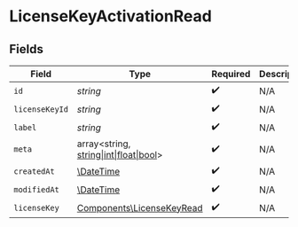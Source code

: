 # LicenseKeyActivationRead


## Fields

| Field                                                                                           | Type                                                                                            | Required                                                                                        | Description                                                                                     |
| ----------------------------------------------------------------------------------------------- | ----------------------------------------------------------------------------------------------- | ----------------------------------------------------------------------------------------------- | ----------------------------------------------------------------------------------------------- |
| `id`                                                                                            | *string*                                                                                        | :heavy_check_mark:                                                                              | N/A                                                                                             |
| `licenseKeyId`                                                                                  | *string*                                                                                        | :heavy_check_mark:                                                                              | N/A                                                                                             |
| `label`                                                                                         | *string*                                                                                        | :heavy_check_mark:                                                                              | N/A                                                                                             |
| `meta`                                                                                          | array<string, [string\|int\|float\|bool](../../Models/Components/LicenseKeyActivationReadMeta.md)> | :heavy_check_mark:                                                                              | N/A                                                                                             |
| `createdAt`                                                                                     | [\DateTime](https://www.php.net/manual/en/class.datetime.php)                                   | :heavy_check_mark:                                                                              | N/A                                                                                             |
| `modifiedAt`                                                                                    | [\DateTime](https://www.php.net/manual/en/class.datetime.php)                                   | :heavy_check_mark:                                                                              | N/A                                                                                             |
| `licenseKey`                                                                                    | [Components\LicenseKeyRead](../../Models/Components/LicenseKeyRead.md)                          | :heavy_check_mark:                                                                              | N/A                                                                                             |